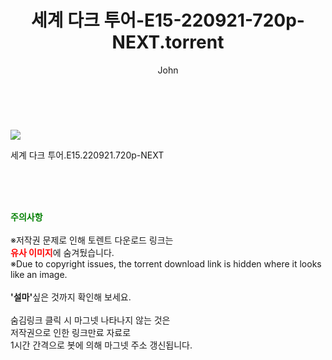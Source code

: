 ﻿---
layout: post
title:  "    세계 다크 투어-E15-220921-720p-NEXT.torrent"
author: John
categories: [ TV ]
tags: [  ]
image: https://torrentrj55.com/uploadfile/full/014230c838163f5e42fc47c8b27056b1ff667c72.jpg 
description: "    세계 다크 투어-E15-220921-720p-NEXT torrent 정보 공유"
toc: true
toc_sticky: true
---

<br>
<p><img src="https://torrentrj55.com/uploadfile/full/014230c838163f5e42fc47c8b27056b1ff667c72.jpg"/></p>
 세계 다크 투어.E15.220921.720p-NEXT  
    
<br><br><br>
<p data-ke-size="size16"><b><span style="color: green;">주의사항</span></b><br /><br />※저작권 문제로 인해 토렌트 다운로드 링크는<br /><b><span style="color: red;">유사 이미지</span></b>에 숨겨뒀습니다.<br />※Due to copyright issues, the torrent download link is hidden where it looks like an image.<br /><br /><b>'설마'</b>싶은 것까지 확인해 보세요.<br /><br />숨김링크 클릭 시 마그넷 나타나지 않는 것은<br />저작권으로 인한 링크만료 자료로<br />1시간 간격으로 봇에 의해 마그넷 주소 갱신됩니다.</p>

